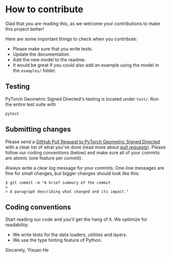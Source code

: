 # How to contribute

Glad that you are reading this, as we welcome your contributions to make this project better!

Here are some important things to check when you contribute:

  * Please make sure that you write tests.
  * Update the documentation.
  * Add the new model to the readme.
  * It would be great if you could also add an example using the model in the `examples/` folder.
  
## Testing


PyTorch Geometric Signed Directed's testing is located under `test/`.
Run the entire test suite with

```
pytest
```

## Submitting changes

Please send a [GitHub Pull Request to PyTorch Geometric Signed Directed](https://github.com/SherylHYX/pytorch_geometric_signed_directed/pulls) with a clear list of what you've done (read more about [pull requests](http://help.github.com/pull-requests/)). Please follow our coding conventions (below) and make sure all of your commits are atomic (one feature per commit).

Always write a clear log message for your commits. One-line messages are fine for small changes, but bigger changes should look like this:

    $ git commit -m "A brief summary of the commit
    > 
    > A paragraph describing what changed and its impact."

## Coding conventions

Start reading our code and you'll get the hang of it. We optimize for readability:

  * We write tests for the data loaders, utilities and layers.
  * We use the type hinting feature of Python.

Sincerely,
Yixuan He

